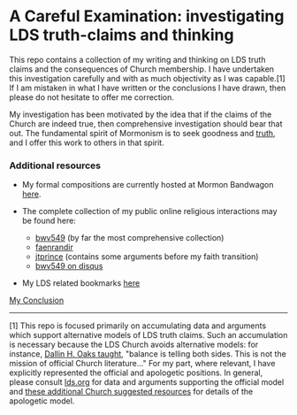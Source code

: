 # A Careful Examination: investigating LDS truth-claims and thinking

This repo contains a collection of my writing and thinking on LDS truth claims and the consequences of Church membership.  I have undertaken this investigation carefully and with as much objectivity as I was capable.[1]  If I am mistaken in what I have written or the conclusions I have drawn, then please do not hesitate to offer me correction.

My investigation has been motivated by the idea that if the claims of the Church are indeed true, then comprehensive investigation should bear that out.  The fundamental spirit of Mormonism is to seek goodness and [truth](http://ldstruthquotes.tumblr.com/), and I offer this work to others in that spirit.

### Additional resources

* My formal compositions are currently hosted at Mormon Bandwagon [here](https://mormonbandwagon.com/user/bwv549/).
* The complete collection of my public online religious interactions may be found here:

    * [bwv549](https://www.reddit.com/user/bwv549) (by far the most comprehensive collection)
    * [faenrandir](https://www.reddit.com/user/faenrandir)
    * [jtprince](https://www.reddit.com/user/jtprince) (contains some arguments before my faith transition)
    * [bwv549 on disqus](https://disqus.com/by/bwv549/)

* My LDS related bookmarks [here](https://htmlpreview.github.io/?https://github.com/faenrandir/a_careful_examination/blob/master/consulted.html)

[My Conclusion](https://github.com/faenrandir/a_careful_examination/blob/master/conclusion.md)

---

[1] This repo is focused primarily on accumulating data and arguments which support alternative models of LDS truth claims.  Such an accumulation is necessary because the LDS Church avoids alternative models: for instance, [Dallin H. Oaks taught](http://www.scottwoodward.org/Talks/html/Oaks,%20Dallin%20H/OaksDH_ReadingChurchHistory.html), "balance is telling both sides.  This is not the mission of official Church literature..."  For my part, where relevant, I have explicitly represented the official and apologetic positions.  In general, please consult [lds.org](https://lds.org/) for data and arguments supporting the official model and [these additional Church suggested resources](https://www.lds.org/si/objective/doctrinal-mastery/gospel-sources?lang=eng) for details of the apologetic model.
